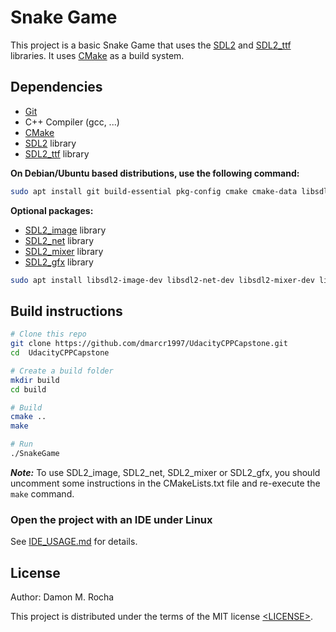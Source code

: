 # Snake Game

This project is a basic Snake Game that uses the
[SDL2][SDL] and [SDL2_ttf][] libraries. It uses [CMake][] as a build system.


## Dependencies

- [Git][]
- C++ Compiler (gcc, ...)
- [CMake][]
- [SDL2][SDL] library
- [SDL2_ttf][] library

**On Debian/Ubuntu based distributions, use the following command:**

```sh
sudo apt install git build-essential pkg-config cmake cmake-data libsdl2-dev libsdl2-ttf-dev
```

**Optional packages:**

- [SDL2_image][] library
- [SDL2_net][] library
- [SDL2_mixer][] library
- [SDL2_gfx][] library

```sh
sudo apt install libsdl2-image-dev libsdl2-net-dev libsdl2-mixer-dev libsdl2-gfx-dev
```

## Build instructions

```sh
# Clone this repo
git clone https://github.com/dmarcr1997/UdacityCPPCapstone.git
cd	UdacityCPPCapstone

# Create a build folder
mkdir build
cd build

# Build
cmake ..
make

# Run
./SnakeGame
```

***Note:*** To use SDL2_image, SDL2_net, SDL2_mixer or SDL2_gfx, you should
uncomment some instructions in the CMakeLists.txt file and re-execute the
`make` command.

### Open the project with an IDE under Linux

See [IDE_USAGE.md](IDE_USAGE.md) for details.

## License

Author: Damon M. Rocha

This project is distributed under the terms of the MIT license
[&lt;LICENSE&gt;](LICENSE).



[SDL]: https://www.libsdl.org
[CMake]: https://cmake.org
[Git]: https://git-scm.com
[SDL2_image]: https://www.libsdl.org/projects/SDL_image
[SDL2_ttf]: https://www.libsdl.org/projects/SDL_ttf
[SDL2_net]: https://www.libsdl.org/projects/SDL_net
[SDL2_mixer]: https://www.libsdl.org/projects/SDL_mixer
[SDL2_gfx]: http://www.ferzkopp.net/wordpress/2016/01/02/sdl_gfx-sdl2_gfx
